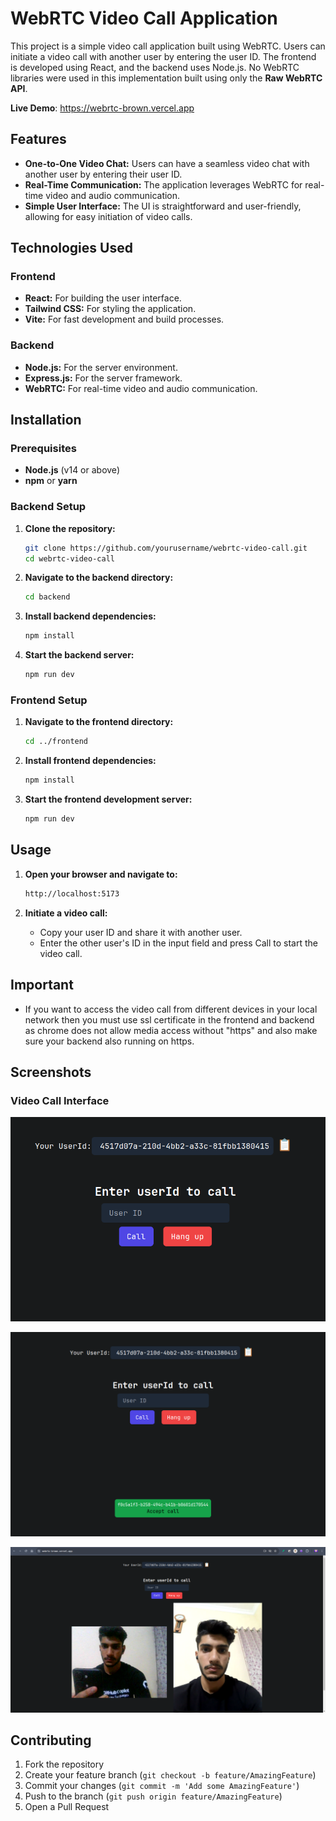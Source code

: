 # WebRTC Video Call Application

This project is a simple video call application built using WebRTC. Users can initiate a video call with another user by entering the user ID. The frontend is developed using React, and the backend uses Node.js. No WebRTC libraries were used in this implementation built using only the **Raw WebRTC API**.

**Live Demo**: https://webrtc-brown.vercel.app

## Features

- **One-to-One Video Chat:** Users can have a seamless video chat with another user by entering their user ID.
- **Real-Time Communication:** The application leverages WebRTC for real-time video and audio communication.
- **Simple User Interface:** The UI is straightforward and user-friendly, allowing for easy initiation of video calls.

## Technologies Used

### Frontend

- **React:** For building the user interface.
- **Tailwind CSS:** For styling the application.
- **Vite:** For fast development and build processes.

### Backend

- **Node.js:** For the server environment.
- **Express.js:** For the server framework.
- **WebRTC:** For real-time video and audio communication.

## Installation

### Prerequisites

- **Node.js** (v14 or above)
- **npm** or **yarn**

### Backend Setup

1. **Clone the repository:**

   ```sh
   git clone https://github.com/yourusername/webrtc-video-call.git
   cd webrtc-video-call
   ```

2. **Navigate to the backend directory:**

   ```sh
   cd backend
   ```

3. **Install backend dependencies:**

   ```sh
   npm install
   ```

4. **Start the backend server:**

   ```sh
   npm run dev
   ```

### Frontend Setup

1. **Navigate to the frontend directory:**

   ```sh
   cd ../frontend
   ```

2. **Install frontend dependencies:**

   ```sh
   npm install
   ```

3. **Start the frontend development server:**

   ```sh
   npm run dev
   ```

## Usage

1. **Open your browser and navigate to:**

   ```sh
   http://localhost:5173
   ```

2. **Initiate a video call:**
   - Copy your user ID and share it with another user.
   - Enter the other user's ID in the input field and press Call to start the video call.

## Important

- If you want to access the video call from different devices in your local network then you must use ssl certificate in the frontend and backend as chrome does not allow media access without "https" and also make sure your backend also running on https.

## Screenshots

### Video Call Interface

![Video Call Interface](screenshots/s1.png)

![Enter userId and call Or accept a call](screenshots/s2.png)

![Video call initiated](screenshots/s3.png)

## Contributing

1. Fork the repository
2. Create your feature branch (`git checkout -b feature/AmazingFeature`)
3. Commit your changes (`git commit -m 'Add some AmazingFeature'`)
4. Push to the branch (`git push origin feature/AmazingFeature`)
5. Open a Pull Request
